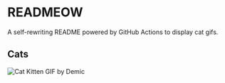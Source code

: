 # READMEOW

A self-rewriting README powered by GitHub Actions to display cat gifs.

## Cats

![Cat Kitten GIF by Demic](https://media0.giphy.com/media/3oriO0OEd9QIDdllqo/200.gif?cid=9acd02daqtyr3dc7d36xbsxjn8hj10hah3fgtw9yi00i22yg&ep=v1_gifs_search&rid=200.gif&ct=g)
